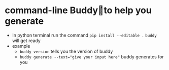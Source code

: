 # command-line Buddy🐶to help you generate 

- In python terminal run the command `pip install --editable .` `buddy` will get ready
- example
  - `buddy version` tells you the version of buddy
  - `buddy generate --text="give your input here"` buddy generates for you
